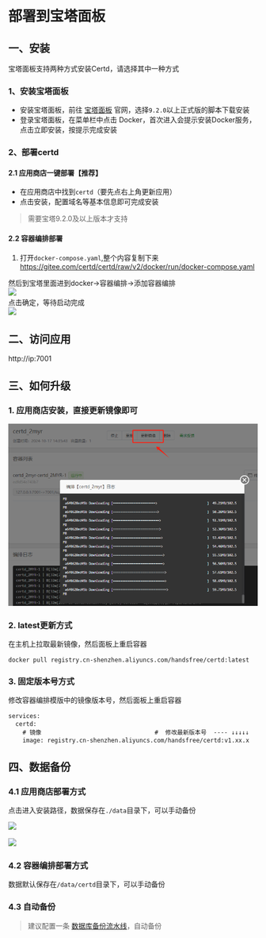 # 部署到宝塔面板


## 一、安装
宝塔面板支持两种方式安装Certd，请选择其中一种方式

### 1、安装宝塔面板

* 安装宝塔面板，前往 [宝塔面板](https://www.bt.cn/u/CL3JHS) 官网，选择`9.2.0`以上正式版的脚本下载安装
* 登录宝塔面板，在菜单栏中点击 Docker，首次进入会提示安装Docker服务，点击立即安装，按提示完成安装

### 2、部署certd

#### 2.1 应用商店一键部署【推荐】

* 在应用商店中找到`certd`（要先点右上角更新应用）
* 点击安装，配置域名等基本信息即可完成安装

> 需要宝塔9.2.0及以上版本才支持

#### 2.2 容器编排部署

1. 打开`docker-compose.yaml`,整个内容复制下来    
   https://gitee.com/certd/certd/raw/v2/docker/run/docker-compose.yaml


然后到宝塔里面进到docker->容器编排->添加容器编排   
![](./images/1.png)   
点击确定，等待启动完成   
![](./images/2.png)

## 二、访问应用

http://ip:7001


## 三、如何升级

### 1. 应用商店安装，直接更新镜像即可

![img.png](./images/upgrade.png)


### 2. latest更新方式
在主机上拉取最新镜像，然后面板上重启容器
```shell
docker pull registry.cn-shenzhen.aliyuncs.com/handsfree/certd:latest
```

### 3. 固定版本号方式

修改容器编排模版中的镜像版本号，然后面板上重启容器
```shell
services:
  certd:
    # 镜像                                #  修改最新版本号  ---- ↓↓↓↓↓ 
    image: registry.cn-shenzhen.aliyuncs.com/handsfree/certd:v1.xx.x
```

## 四、数据备份

### 4.1 应用商店部署方式
点击进入安装路径，数据保存在`./data`目录下，可以手动备份


![](./images/app.png)

![](./images/db_path.png)

### 4.2 容器编排部署方式

数据默认保存在`/data/certd`目录下，可以手动备份


### 4.3 自动备份

> 建议配置一条 [数据库备份流水线](../../use/backup/)，自动备份
